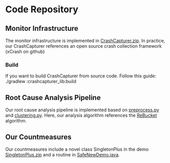 # Code Repository
## Monitor Infrastructure
   The monitor infrastructure is implemented in [CrashCapturer.zip](https://github.com/androidcrash/android_crash/blob/main/code/CrashCapturer.zip). In practice, our CrashCapturer references an open source crash collection framework (xCrash on github)
### Build
   If you want to build CrashCapturer from source code. Follow this guide:
      ./gradlew :crashcapturer_lib:build 
   
## Root Cause Analysis Pipeline
   Our root cause analysis pipeline is implemented based on [preprocess.py](https://github.com/androidcrash/android_crash/blob/main/code/preprocess.py) and [clustering.py](https://github.com/androidcrash/android_crash/blob/main/code/clustering.py). Here, our analysis algorithm references the [ReBucket](https://www.microsoft.com/en-us/research/publication/rebucket-a-method-for-clustering-duplicate-crash-reports-based-on-call-stack-similarity/) algorithm.
   
## Our Countmeasures
   Our countmeasures include a novel class SingletonPlus in the demo [SingletonPlus.zip](https://github.com/androidcrash/android_crash/blob/main/code/SingletonPlus.zip) and a routine in [SafeNewDemo.java](https://github.com/androidcrash/android_crash/blob/main/code/SafeNewDemo.java). 

